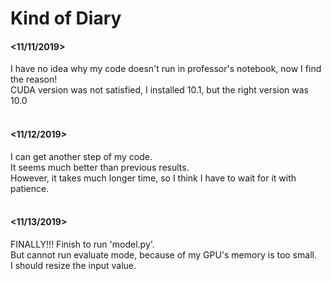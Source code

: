# Kind of Diary

#### <11/11/2019>

I have no idea why my code doesn't run in professor's notebook, now I find the reason!<br>
CUDA version was not satisfied, I installed 10.1, but the right version was 10.0<br>
<br>

#### <11/12/2019>

I can get another step of my code.<br>
It seems much better than previous results.<br>
However, it takes much longer time, so I think I have to wait for it with patience.<br>
<br>

#### <11/13/2019>

FINALLY!!! Finish to run 'model.py'.<br>
But cannot run evaluate mode, because of my GPU's memory is too small.<br>
I should resize the input value.<br>
<br>
